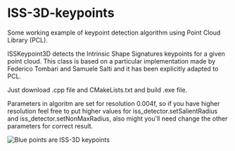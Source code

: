 # ISS-3D-keypoints
Some working example of keypoint detection algorithm using Point Cloud Library (PCL).

ISSKeypoint3D detects the Intrinsic Shape Signatures keypoints for a given point cloud.
This class is based on a particular implementation made by Federico Tombari and Samuele Salti and it has been explicitly adapted to PCL.

Just download .cpp file and CMakeLists.txt and build .exe file. 

Parameters in algoritm are set for resolution 0.004f, so if you have higher resolution feel free to put higher values for iss_detector.setSalientRadius and iss_detector.setNonMaxRadius, also might you'll need change the other parameters for correct result.

![Blue points are ISS-3D keypoints](https://i.imgur.com/xzk97Tr.jpg)


      
